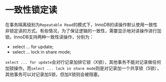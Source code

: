 # 一致性锁定读

在事务隔离级别为`Repeatable Read`的模式下，InnoDB的读操作默认使用一致性非锁定读的方式。有些情况，为了保证逻辑的一致性，需要显示地对读操作进行加锁。InnoDB支持两种一致性读操作，分别为：

* select ... for update;
* select ... lock in share mode;

`select ... for update`会对行记录加排它锁（X锁），其他事务不能对记录做任何加锁操作。而`select ... lock in share mode`则是对记录加一个共享锁（S锁），其他事务可以对记录加S锁，但加X锁则会被阻塞。
